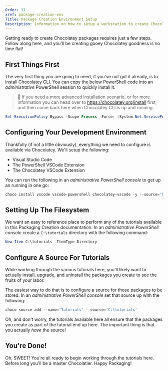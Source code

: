 ```yaml
---
Order: 11
xref: package-creation-env
Title: Package Creation Environment Setup
Description: Information on how to setup a workstation to create Chocolatey packages
---
```


Getting ready to create Chocolatey packages requires just a few steps. Follow along here, and you'll be creating gooey Chocolatey goodness is no time flat!

## First Things First

The very first thing you are going to need, if you've not got it already, is to install Chocolatey CLI.
You can copy the below PowerShell code into an _administrative_ PowerShell session to quickly install it.

> :memo: If you need a more advanced installation scenario, or for more information you can head over to https://chocolatey.org/install first, and then come back here when Chocolatey CLI is
> up and running.

```powershell
Set-ExecutionPolicy Bypass -Scope Process -Force; [System.Net.ServicePointManager]::SecurityProtocol = [System.Net.ServicePointManager]::SecurityProtocol -bor 3072; iex ((New-Object System.Net.WebClient).DownloadString('https://community.chocolatey.org/install.ps1'))
```

## Configuring Your Development Environment

Thankfully (if not a little obviously), everything we need to configure is available via Chocolatey. We'll setup the following:

- Visual Studio Code
- The PowerShell VSCode Extension
- The Chocolatey VSCode Extension

You can run the following in an _administrative PowerShell console_ to get up an running in one go:

```powershell
choco install vscode vscode-powershell chocolatey-vscode -y --source='https://community.chocolatey.org/api/v2/
```

## Setting Up The Filesystem

We want an easy to reference place to perform any of the tutorials available in this Packaging Creation documentation. In an _administrative PowerShell console_ create a `C:\tutorials` directory with the following command:

```powershell
New-Item C:\tutorials -ItemType Directory
```

## Configure A Source For Tutorials

While working through the various tutorials here, you'll likely want to actually install, upgrade, and uninstall the packages you create to see the fruits of your labor.

The easiest way to do that is to configure a source for those packages to be stored. In an _administrative PowerShell console_ set that source up with the following:

```powershell
choco source add --name='Tutorials' --source='C:\tutorials'
```

Oh, and don't worry, the tutorials available here all ensure that the packages you create as part of the tutorial end up here. The important thing is that you actually _have_ the source!

## You're Done!

Oh, SWEET! You're all ready to begin working through the tutorials here. Before long you'll be a master Chocolatier. Happy Packaging!